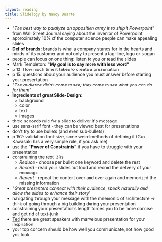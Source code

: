 ```yaml
---
layout: reading
title: Slidelogy by Nancy Duarte
---
```


- "*The best way to paralyze an opposition army is to ship it Powerpoint*" from Wall Street Journal saying about the
  inventor of Powerpoint
- approximately 10% of the computer science people can make appealing slides
- **Def of brands:** brands is what a company stands for in the hearts and minds of its customer and not only to present
  a tag-line, logo or slogan
- people can focus on one thing: listen to you or read the slides
- Mark Templeton: **"My goal is to say more with less word"**
- p 13: How much time it takes to create a presentation
- p 15: questions about your audience you must answer before starting your presentation
- "*The audience didn’t come to see; they come to see what you can do for them*"
- **Ingredients of great Slide-Design**:
  - background
  - color
  - text
  - images
- three seconds rule for a slide to deliver it's message
- use sans-serif font - they can be viewed best for presentations
- don't try to use bullets (and even sub-bullets)
- p 152: validation font-size, some weird methods of defining it (Guy Kawasaki has a very simple rule, if you ask me)
- use the **"Power of Constraints"** if you have to struggle with your presentation
- constraining the text: 3Rs
  - *Reduce* - choose per bullet one keyword and delete the rest
  - *Record* - read your slides out loud and record the delivery of your message
  - *Repeat* - repeat the content over and over again and memorized the missing information
- "*Great presenters connect with their audience, speak naturally and allow the slides to enhance their story*"
- navigating through your message with the mnemonic of architecture => think of going through a big building during your
  presentation
- constraining your presentation’s length forces you to be more concise and get rid of text-junk
- [Ted](http://www.ted.com) there are great speakers with marvelous presentation for your inspiration
- your top concern should be how well you communicate, not how good you look


